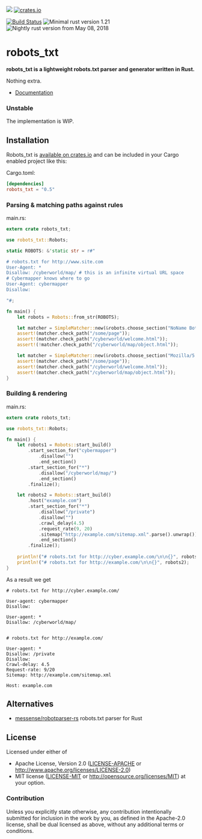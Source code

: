 
![](https://img.shields.io/crates/l/robots_txt.svg)
[![crates.io](https://img.shields.io/crates/v/robots_txt.svg)](https://crates.io/crates/robots_txt)

[![Build Status](https://travis-ci.org/alexander-irbis/robots_txt.svg)](https://travis-ci.org/alexander-irbis/robots_txt)
![Minimal rust version 1.21](https://img.shields.io/badge/stable-1.21+-green.svg)
![Nightly rust version from May 08, 2018](https://img.shields.io/badge/nightly-2018--05--08-yellow.svg)


# robots_txt

**robots_txt is a lightweight robots.txt parser and generator written in Rust.**

Nothing extra.
 
* [Documentation](https://docs.rs/robots_txt)


### Unstable

The implementation is WIP.


## Installation

Robots_txt is [available on crates.io](https://crates.io/crates/robots_txt) and can be included in your Cargo enabled project like this:

Cargo.toml:
```toml
[dependencies]
robots_txt = "0.5"
```

### Parsing & matching paths against rules

main.rs:
```rust
extern crate robots_txt;

use robots_txt::Robots;

static ROBOTS: &'static str = r#"

# robots.txt for http://www.site.com
User-Agent: *
Disallow: /cyberworld/map/ # this is an infinite virtual URL space
# Cybermapper knows where to go
User-Agent: cybermapper
Disallow:

"#;

fn main() {
    let robots = Robots::from_str(ROBOTS);

    let matcher = SimpleMatcher::new(&robots.choose_section("NoName Bot").rules);
    assert!(matcher.check_path("/some/page"));
    assert!(matcher.check_path("/cyberworld/welcome.html"));
    assert!(!matcher.check_path("/cyberworld/map/object.html"));

    let matcher = SimpleMatcher::new(&robots.choose_section("Mozilla/5.0; CyberMapper v. 3.14").rules);
    assert!(matcher.check_path("/some/page"));
    assert!(matcher.check_path("/cyberworld/welcome.html"));
    assert!(matcher.check_path("/cyberworld/map/object.html"));
}
```


### Building & rendering

main.rs:
```rust
extern crate robots_txt;

use robots_txt::Robots;

fn main() {
    let robots1 = Robots::start_build()
        .start_section_for("cybermapper")
            .disallow("")
            .end_section()
        .start_section_for("*")
            .disallow("/cyberworld/map/")
            .end_section()
        .finalize();

    let robots2 = Robots::start_build()
        .host("example.com")
        .start_section_for("*")
            .disallow("/private")
            .disallow("")
            .crawl_delay(4.5)
            .request_rate(9, 20)
            .sitemap("http://example.com/sitemap.xml".parse().unwrap())
            .end_section()
        .finalize();
        
    println!("# robots.txt for http://cyber.example.com/\n\n{}", robots1);
    println!("# robots.txt for http://example.com/\n\n{}", robots2);
}
```
As a result we get
```
# robots.txt for http://cyber.example.com/

User-agent: cybermapper
Disallow:

User-agent: *
Disallow: /cyberworld/map/


# robots.txt for http://example.com/

User-agent: *
Disallow: /private
Disallow:
Crawl-delay: 4.5
Request-rate: 9/20
Sitemap: http://example.com/sitemap.xml

Host: example.com

```


## Alternatives

 * [messense/robotparser-rs](https://github.com/messense/robotparser-rs)   robots.txt parser for Rust


## License

Licensed under either of
 * Apache License, Version 2.0 ([LICENSE-APACHE](LICENSE-APACHE) or http://www.apache.org/licenses/LICENSE-2.0)
 * MIT license ([LICENSE-MIT](LICENSE-MIT) or http://opensource.org/licenses/MIT)
at your option.


### Contribution

Unless you explicitly state otherwise, any contribution intentionally submitted
for inclusion in the work by you, as defined in the Apache-2.0 license,
shall be dual licensed as above, without any additional terms or conditions.
